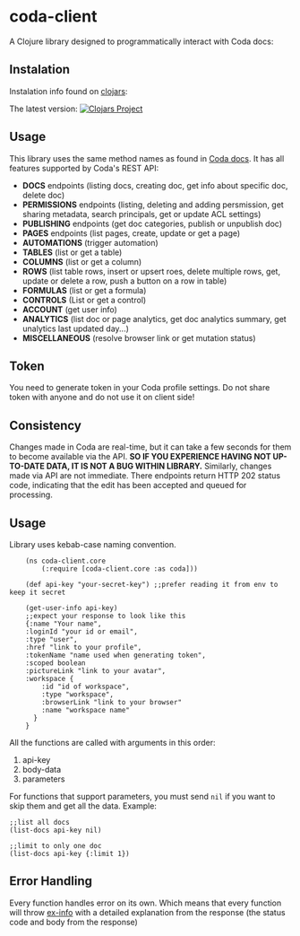 # coda-client

A Clojure library designed to programmatically interact with Coda docs:

## Instalation
Instalation info found on [clojars](https://clojars.org/net.clojars.zenerzeppelin/coda-client/versions/0.1.0-SNAPSHOT):

The latest version:
[![Clojars Project](https://img.shields.io/clojars/v/net.clojars.zenerzeppelin/coda-client.svg)](https://clojars.org/net.clojars.zenerzeppelin/coda-client)
## Usage

This library uses the same method names as found in [Coda docs](https://coda.io/developers/apis/v1). It has all features supported by Coda's REST API:
* **DOCS** endpoints (listing docs, creating doc, get info about specific doc, delete doc)
* **PERMISSIONS** endpoints (listing, deleting and adding persmission, get sharing metadata, search principals, get or update ACL settings)
* **PUBLISHING** endpoints (get doc categories, publish or unpublish doc)
* **PAGES** endpoints (list pages, create, update or get a page)
* **AUTOMATIONS** (trigger automation)
* **TABLES** (list or get a table)
* **COLUMNS** (list or get a column)
* **ROWS** (list table rows, insert or upsert roes, delete multiple rows, get, update or delete a row, push a button on a row in table)
* **FORMULAS** (list or get a formula)
* **CONTROLS** (List or get a control)
* **ACCOUNT** (get user info)
* **ANALYTICS** (list doc or page analytics, get doc analytics summary, get unalytics last updated day...)
* **MISCELLANEOUS** (resolve browser link or get mutation status)

## Token

You need to generate token in your Coda profile settings. Do not share token with anyone and do not use it on client side!

## Consistency

Changes made in Coda are real-time, but it can take a few seconds for them to become available via the API. **SO IF YOU EXPERIENCE HAVING NOT UP-TO-DATE DATA, IT IS NOT A BUG WITHIN LIBRARY.** Similarly, changes made via API are not immediate. There endpoints return HTTP 202 status code, indicating that the edit has been accepted and queued for processing.

## Usage

Library uses kebab-case naming convention.
~~~
    (ns coda-client.core
        (:require [coda-client.core :as coda]))
        
    (def api-key "your-secret-key") ;;prefer reading it from env to keep it secret
    
    (get-user-info api-key)
    ;;expect your response to look like this
    {:name "Your name",
    :loginId "your id or email",
    :type "user",
    :href "link to your profile",
    :tokenName "name used when generating token",
    :scoped boolean
    :pictureLink "link to your avatar",
    :workspace {
        :id "id of workspace",
        :type "workspace",
        :browserLink "link to your browser"
        :name "workspace name"
      }
    }
~~~
All the functions are called with arguments in this order:
1. api-key
2. body-data
3. parameters

For functions that support parameters, you must send `nil` if you want to skip them and get all the data.
Example:
~~~
;;list all docs
(list-docs api-key nil)

;;limit to only one doc
(list-docs api-key {:limit 1})
~~~
 
 ## Error Handling
 
 Every function handles error on its own. Which means that every function will throw [ex-info](https://clojuredocs.org/clojure.core/ex-info) with a detailed explanation from the response (the status code and body from the response)

